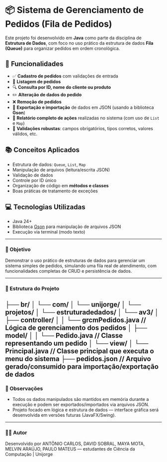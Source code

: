 # 📦 Sistema de Gerenciamento de Pedidos (Fila de Pedidos)

Este projeto foi desenvolvido em **Java** como parte da disciplina de **Estrutura de Dados**, com foco no uso prático da estrutura de dados **Fila (Queue)** para organizar pedidos em ordem cronológica.

## 🚀 Funcionalidades

- ✅ **Cadastro de pedidos** com validações de entrada
- 📄 **Listagem de pedidos**
- 🔍 **Consulta por ID, nome do cliente ou produto**
- ✏️ **Alteração de dados do pedido**
- ❌ **Remoção de pedidos**
- 💾 **Exportação e importação** de dados em JSON (usando a biblioteca **Gson**)
- 📝 **Relatório completo de ações** realizadas no sistema (com uso de `List` e `Map`)
- 🔐 **Validações robustas**: campos obrigatórios, tipos corretos, valores válidos, etc.

## 📚 Conceitos Aplicados

- Estrutura de dados: `Queue`, `List`, `Map`
- Manipulação de arquivos (leitura/escrita JSON)
- Validação de dados
- Controle por ID único
- Organização de código em **métodos e classes**
- Boas práticas de tratamento de exceções

## 💻 Tecnologias Utilizadas

- Java 24+
- Biblioteca [Gson](https://github.com/google/gson) para manipulação de arquivos JSON
- Execução via terminal (modo texto)

---

### 🧠 Objetivo

Demonstrar o uso prático de estruturas de dados para gerenciar um sistema simples de pedidos, simulando uma fila real de atendimento, com funcionalidades completas de CRUD e persistência de dados.

---

### 📁 Estrutura do Projeto

├── br/
│ └── com/
│ └── unijorge/
│ └── projetos/
│ └── estruturadedados/
│ └── av3/
│ ├── controller/
│ │ └── grcmPedidos.java // Lógica de gerenciamento dos pedidos
│ ├── model/
│ │ └── Pedido.java // Classe representando um pedido
│ └── view/
│ └── Principal.java // Classe principal que executa o menu do sistema
├── pedidos.json // Arquivo gerado/consumido para importação/exportação de dados
---

### 📌 Observações

- Todos os dados manipulados são mantidos em memória durante a execução e podem ser exportados/importados via arquivos JSON.
- Projeto focado em lógica e estrutura de dados — interface gráfica será desenvolvida em versões futuras (JavaFX/Swing).

---

### 👨‍💻 Autor

Desenvolvido por ANTÔNIO CARLOS, DAVID SOBRAL, MAYA MOTA, MELVIN ARAÚJO, PAULO MATEUS  — estudantes de Ciência da Computação | Unijorge  
